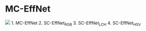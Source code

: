 # MC-EffNet
<img src = "https://github.com/manjaryp/GANvsGraphicsvsReal/blob/main/images/mc-effnet3.png">
1. MC-EffNet
2. SC-EffNet<sub>RGB</sub>
3. SC-EffNet<sub>LCH</sub>
4. SC-EffNet<sub>HSV</sub>

